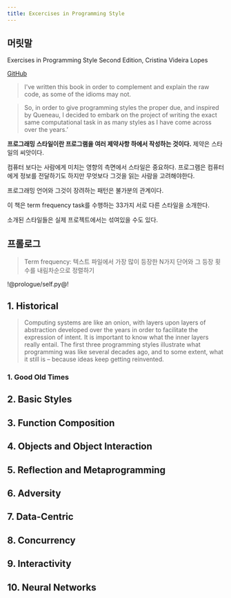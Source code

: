 ```yaml
---
title: Excercises in Programming Style
---
```


## 머릿말

Exercises in Programming Style Second Edition, Cristina Videira Lopes

[GitHub](https://github.com/crista/exercises-in-programming-style)

> I've written this book in order to complement and explain the raw code, as some of the idioms may not.

> So, in order to give programming styles the proper due, and inspired by Queneau, I decided to embark on the project of writing the exact same computational task in as many styles as I have come across over the years.’

**프로그래밍 스타일이란 프로그램을 여러 제약사항 하에서 작성하는 것이다.** 제약은 스타일의 씨앗이다.

컴퓨터 보다는 사람에게 미치는 영향의 측면에서 스타일은 중요하다. 프로그램은 컴퓨터에게 정보를 전달하기도 하지만 무엇보다 그것을 읽는 사람을 고려해야한다.

프로그래밍 언어와 그것이 장려하는 패턴은 불가분의 관계이다.

이 책은 term frequency task를 수행하는 33가지 서로 다른 스타일을 소개한다.

소개된 스타일들은 실제 프로젝트에서는 섞여있을 수도 있다.

## 프롤로그

> Term frequency: 텍스트 파일에서 가장 많이 등장한 N가지 단어와 그 등장 횟수를 내림차순으로 정렬하기

!@prologue/self.py@!

## 1. Historical

> Computing systems are like an onion, with layers upon layers of abstraction developed over the years in order to facilitate the expression of intent. It is important to know what the inner layers really entail. The first three programming styles illustrate what programming was like several decades ago, and to some extent, what it still is – because ideas keep getting reinvented.

### 1. Good Old Times

## 2. Basic Styles

## 3. Function Composition

## 4. Objects and Object Interaction

## 5. Reflection and Metaprogramming

## 6. Adversity

## 7. Data-Centric

## 8. Concurrency

## 9. Interactivity

## 10. Neural Networks

